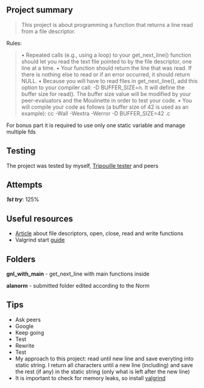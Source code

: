 ## **Project summary** 
> This project is about programming a function that returns a line read from a file descriptor.

Rules:
>• Repeated calls (e.g., using a loop) to your get_next_line() function should let you read the text file pointed to by the file descriptor, one line at a time.
>• Your function should return the line that was read. If there is nothing else to read or if an error occurred, it should return NULL.
>• Because you will have to read files in get_next_line(), add this option to your compiler call: -D BUFFER_SIZE=n. It will define the buffer size for read(). The buffer size value will be modified by your peer-evaluators and the Moulinette in order to test your code.
>• You will compile your code as follows (a buffer size of 42 is used as an example): cc -Wall -Wextra -Werror -D BUFFER_SIZE=42 <files>.c

For bonus part it is required to use only one static variable and manage multiple fds

## **Testing**
The project was tested by myself, [Tripouille tester](https://github.com/Tripouille/gnlTester) and peers

## **Attempts**
**_1st try_**: 125%

## **Useful resources**
* [Article](https://www.geeksforgeeks.org/input-output-system-calls-c-create-open-close-read-write/#:~:text=File%20descriptor%20is%20integer%20that,pointers%20to%20file%20table%20entries.) about file descriptors, open, close, read and write functions
* Valgrind start [guide](https://valgrind.org/docs/manual/quick-start.html)

## **Folders**
**gnl_with_main** - get_next_line with main functions inside

**alanorm** - submitted folder edited according to the Norm

## **Tips**
* Ask peers
* Google
* Keep going
* Test
* Rewrite
* Test
* My approach to this project: read until new line and save everyting into static string. I return all characters until a new line (including) and save the rest (if any) in the static string (only what is left after the new line)
* It is important to check for memory leaks, so install [valgrind](https://github.com/LouisBrunner/valgrind-macos)
